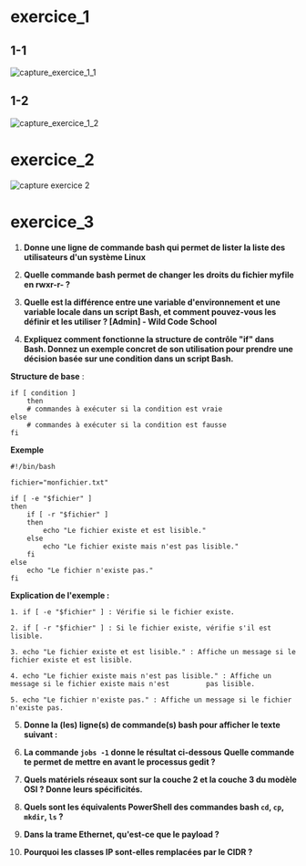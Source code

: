 # exercice_1
## 1-1
![capture_exercice_1_1](https://github.com/SPIDERPY/exercice_1/blob/main/Capture%20d%E2%80%99e%CC%81cran%202025-01-24%20a%CC%80%2012.26.45.png)
## 1-2
![capture_exercice_1_2](https://github.com/SPIDERPY/exercice_1/blob/main/Capture%20d%E2%80%99e%CC%81cran%202025-01-24%20a%CC%80%2012.23.21.png)

# exercice_2
![capture exercice 2](https://github.com/SPIDERPY/exercice_1/blob/main/Capture%20d%E2%80%99e%CC%81cran%202025-01-24%20a%CC%80%2014.51.43.png)

# exercice_3

1. **Donne une ligne de commande bash qui permet de lister la liste des utilisateurs d'un système Linux**

2. **Quelle commande bash permet de changer les droits du fichier myfile en rwxr-r- ?**

3. **Quelle est la différence entre une variable d'environnement et une variable locale dans un script Bash, et comment pouvez-vous les définir et les utiliser ? [Admin] - Wild Code School**

5. **Expliquez comment fonctionne la structure de contrôle "if" dans Bash. Donnez un exemple concret de son utilisation pour prendre une décision basée sur une condition dans un script Bash.**

**Structure de base** :

    if [ condition ]
        then
        # commandes à exécuter si la condition est vraie
    else
        # commandes à exécuter si la condition est fausse
    fi
**Exemple**

    #!/bin/bash

    fichier="monfichier.txt"

    if [ -e "$fichier" ]
    then
        if [ -r "$fichier" ]
        then
            echo "Le fichier existe et est lisible."
        else
            echo "Le fichier existe mais n'est pas lisible."
        fi
    else
        echo "Le fichier n'existe pas."
    fi
**Explication de l'exemple :**

    1. if [ -e "$fichier" ] : Vérifie si le fichier existe.

    2. if [ -r "$fichier" ] : Si le fichier existe, vérifie s'il est lisible.

    3. echo "Le fichier existe et est lisible." : Affiche un message si le fichier existe et est lisible.

    4. echo "Le fichier existe mais n'est pas lisible." : Affiche un message si le fichier existe mais n'est         pas lisible.

    5. echo "Le fichier n'existe pas." : Affiche un message si le fichier n'existe pas.
    
5. **Donne la (les) ligne(s) de commande(s) bash pour afficher le texte suivant :**

6. **La commande `jobs -1` donne le résultat ci-dessous**
 **Quelle commande te permet de mettre en avant le processus gedit ?**

7. **Quels matériels réseaux sont sur la couche 2 et la couche 3 du modèle OSI ? Donne leurs spécificités.**

8. **Quels sont les équivalents PowerShell des commandes bash `cd`, `cp`, `mkdir`, `ls` ?**

9. **Dans la trame Ethernet, qu'est-ce que le payload ?**

10. **Pourquoi les classes IP sont-elles remplacées par le CIDR ?**



